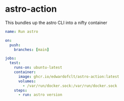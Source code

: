 # astro-action

This bundles up the astro CLI into a nifty container

```yaml
name: Run astro

on:
  push:
    branches: [main]

jobs:
  test:
    runs-on: ubuntu-latest
    container: 
      image: ghcr.io/edwardofclt/astro-action:latest
      volumes:
        - /var/run/docker.sock:/var/run/docker.sock
    steps:
      - run: astro version
```